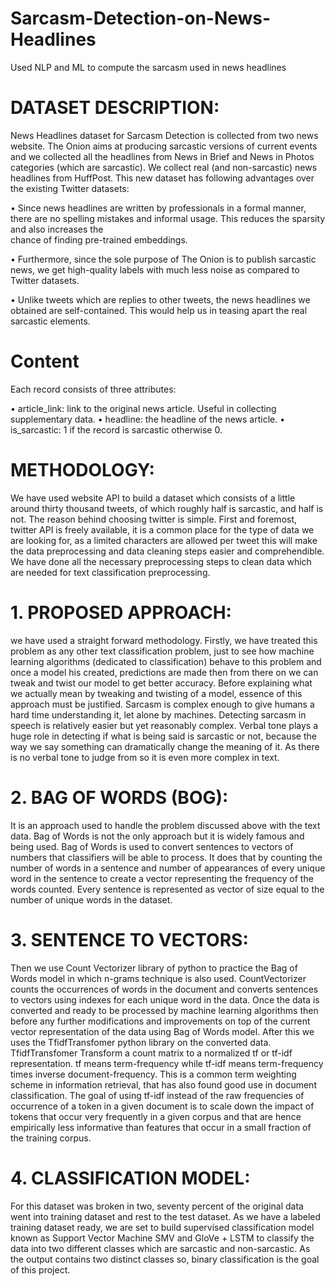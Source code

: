 # Sarcasm-Detection-on-News-Headlines

Used NLP and ML to compute the sarcasm used in news headlines

# DATASET DESCRIPTION:

News Headlines dataset for Sarcasm Detection is collected from two news website. The Onion aims at producing sarcastic versions of current events and we collected all the headlines from News in Brief and News in Photos categories (which are sarcastic). We collect real (and non-sarcastic) news headlines from HuffPost. This new dataset has following advantages over the existing Twitter datasets:

  •	Since news headlines are written by professionals in a formal manner, there are no spelling mistakes and informal usage. This reduces the sparsity and also increases the     
    chance of finding pre-trained embeddings.

  •	Furthermore, since the sole purpose of The Onion is to publish sarcastic news, we get high-quality labels with much less noise as compared to Twitter datasets.

  •	Unlike tweets which are replies to other tweets, the news headlines we obtained are self-contained. This would help us in teasing apart the real sarcastic elements.
  
# Content

Each record consists of three attributes:

  •	article_link: link to the original news article. Useful in collecting supplementary data.
  •	headline: the headline of the news article.
  •	is_sarcastic: 1 if the record is sarcastic otherwise 0.


# METHODOLOGY:

We have used website API to build a dataset which consists of a little around thirty thousand tweets, of which roughly half is sarcastic, and half is not. The reason behind choosing twitter is simple. First and foremost, twitter API is freely available, it is a common place for the type of data we are looking for, as a limited characters are allowed per tweet this will make the data preprocessing and data cleaning steps easier and comprehendible. We have done all the necessary preprocessing steps to clean data which are needed for text classification preprocessing. 

# 1.	PROPOSED APPROACH:

we have used a straight forward methodology. Firstly, we have treated this problem as any other text classification problem, just to see how machine learning algorithms (dedicated to classification) behave to this problem and once a model his created, predictions are made then from there on we can tweak and twist our model to get better accuracy. Before explaining what we actually mean by tweaking and twisting of a model, essence of this approach must be justified. Sarcasm is complex enough to give humans a hard time understanding it, let alone by machines. Detecting sarcasm in speech is relatively easier but yet reasonably complex. Verbal tone plays a huge role in detecting if what is being said is sarcastic or not, because the way we say something can dramatically change the meaning of it. As there is no verbal tone to judge from so it is even more complex in text.

# 2.	BAG OF WORDS (BOG):

It is an approach used to handle the problem discussed above with the text data. Bag of Words is not the only approach but it is widely famous and being used. Bag of Words is used to convert sentences to vectors of numbers that classifiers will be able to process. It does that by counting the number of words in a sentence and number of appearances of every unique word in the sentence to create a vector representing the frequency of the words counted. Every sentence is represented as vector of size equal to the number of unique words in the dataset.  

# 3.	SENTENCE TO VECTORS:

Then we use Count Vectorizer library of python to practice the Bag of Words model in which n-grams technique is also used. CountVectorizer counts the occurrences of words in the document and converts sentences to vectors using indexes for each unique word in the data. Once the data is converted and ready to be processed by machine learning algorithms then before any further modifications and improvements on top of the current vector representation of the data using Bag of Words model. After this we uses the TfidfTransfomer python library on the converted data. TfidfTransfomer Transform a count matrix to a normalized tf or tf-idf representation. tf means term-frequency while tf-idf means term-frequency times inverse document-frequency. This is a common term weighting scheme in information retrieval, that has also found good use in document classification. The goal of using tf-idf instead of the raw frequencies of occurrence of a token in a given document is to scale down the impact of tokens that occur very frequently in a given corpus and that are hence empirically less informative than features that occur in a small fraction of the training corpus.

# 4.	CLASSIFICATION MODEL:
For this dataset was broken in two, seventy percent of the original data went into training dataset and rest to the test dataset. As we have a labeled training dataset ready, we are set to build supervised classification model known as Support Vector Machine SMV and GloVe + LSTM to classify the data into two different classes which are sarcastic and non-sarcastic. As the output contains two distinct classes so, binary classification is the goal of this project. 



